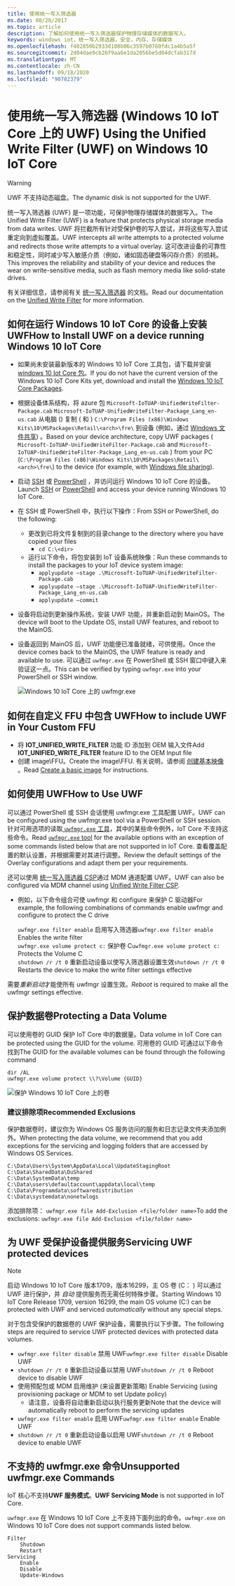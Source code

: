 ```yaml
---
title: 使用统一写入筛选器
ms.date: 08/28/2017
ms.topic: article
description: 了解如何使用统一写入筛选器保护物理存储媒体的数据写入。
keywords: windows iot，统一写入筛选器，安全，内存，存储媒体
ms.openlocfilehash: f402850b2933d108b06c3597b0760fdc1a4b5a5f
ms.sourcegitcommit: 2d04dae9cb26f9aa6e1da2056be5d04dcfab317d
ms.translationtype: MT
ms.contentlocale: zh-CN
ms.lasthandoff: 09/18/2020
ms.locfileid: "90782379"
---
```

# <a name="using-the-unified-write-filter-uwf-on-windows-10-iot-core"></a><span data-ttu-id="ad509-104">使用统一写入筛选器 (Windows 10 IoT Core 上的 UWF) </span><span class="sxs-lookup"><span data-stu-id="ad509-104">Using the Unified Write Filter (UWF) on Windows 10 IoT Core</span></span>

> [!WARNING]
> <span data-ttu-id="ad509-105">UWF 不支持动态磁盘。</span><span class="sxs-lookup"><span data-stu-id="ad509-105">The dynamic disk is not supported for the UWF.</span></span>

<span data-ttu-id="ad509-106">统一写入筛选器 (UWF) 是一项功能，可保护物理存储媒体的数据写入。</span><span class="sxs-lookup"><span data-stu-id="ad509-106">The Unified Write Filter (UWF) is a feature that protects physical storage media from data writes.</span></span> <span data-ttu-id="ad509-107">UWF 将拦截所有针对受保护卷的写入尝试，并将这些写入尝试重定向到虚拟覆盖。</span><span class="sxs-lookup"><span data-stu-id="ad509-107">UWF intercepts all write attempts to a protected volume and redirects those write attempts to a virtual overlay.</span></span> <span data-ttu-id="ad509-108">这可改进设备的可靠性和稳定性，同时减少写入敏感介质（例如，诸如固态硬盘等闪存介质）的损耗。</span><span class="sxs-lookup"><span data-stu-id="ad509-108">This improves the reliability and stability of your device and reduces the wear on write-sensitive media, such as flash memory media like solid-state drives.</span></span>

<span data-ttu-id="ad509-109">有关详细信息，请参阅有关 [统一写入筛选器](https://docs.microsoft.com/windows-hardware/customize/enterprise/unified-write-filter) 的文档。</span><span class="sxs-lookup"><span data-stu-id="ad509-109">Read our documentation on the [Unified Write Filter](https://docs.microsoft.com/windows-hardware/customize/enterprise/unified-write-filter) for more information.</span></span>

## <a name="how-to-install-uwf-on-a-device-running-windows-10-iot-core"></a><span data-ttu-id="ad509-110">如何在运行 Windows 10 IoT Core 的设备上安装 UWF</span><span class="sxs-lookup"><span data-stu-id="ad509-110">How to Install UWF on a device running Windows 10 IoT Core</span></span>

* <span data-ttu-id="ad509-111">如果尚未安装最新版本的 Windows 10 IoT Core 工具包，请下载并安装 [windows 10 Iot Core 包](https://www.microsoft.com/en-us/software-download/windows10iotcore)。</span><span class="sxs-lookup"><span data-stu-id="ad509-111">If you do not have the current version of the Windows 10 IoT Core Kits yet, download and install the [Windows 10 IoT Core Packages](https://www.microsoft.com/en-us/software-download/windows10iotcore).</span></span>
* <span data-ttu-id="ad509-112">根据设备体系结构，将 azure 包 `Microsoft-IoTUAP-UnifiedWriteFilter-Package.cab` `Microsoft-IoTUAP-UnifiedWriteFilter-Package_Lang_en-us.cab` 从电脑 () 复制 ( 和 ) `C:\Program Files (x86)\Windows Kits\10\MSPackages\Retail\<arch>\fre\` 到设备 (例如，通过 [Windows 文件共享](../manage-your-device/WindowsFileSharing.md)) 。</span><span class="sxs-lookup"><span data-stu-id="ad509-112">Based on your device architecture, copy UWF packages ( `Microsoft-IoTUAP-UnifiedWriteFilter-Package.cab` and `Microsoft-IoTUAP-UnifiedWriteFilter-Package_Lang_en-us.cab` ) from your PC (`C:\Program Files (x86)\Windows Kits\10\MSPackages\Retail\<arch>\fre\`) to the device (for example, with [Windows file sharing](../manage-your-device/WindowsFileSharing.md)).</span></span>
* <span data-ttu-id="ad509-113">启动 [SSH](../connect-your-device/SSH.md) 或 [PowerShell](../connect-your-device/PowerShell.md) ，并访问运行 Windows 10 IoT Core 的设备。</span><span class="sxs-lookup"><span data-stu-id="ad509-113">Launch [SSH](../connect-your-device/SSH.md) or [PowerShell](../connect-your-device/PowerShell.md) and access your device running Windows 10 IoT Core.</span></span>
* <span data-ttu-id="ad509-114">在 SSH 或 PowerShell 中，执行以下操作：</span><span class="sxs-lookup"><span data-stu-id="ad509-114">From SSH or PowerShell, do the following:</span></span>
  * <span data-ttu-id="ad509-115">更改到已将文件复制到的目录</span><span class="sxs-lookup"><span data-stu-id="ad509-115">change to the directory where you have copied your files</span></span>
    * `cd C:\<dir>`
  * <span data-ttu-id="ad509-116">运行以下命令，将包安装到 IoT 设备系统映像：</span><span class="sxs-lookup"><span data-stu-id="ad509-116">Run these commands to install the packages to your IoT device system image:</span></span>
    * `applyupdate –stage .\Microsoft-IoTUAP-UnifiedWriteFilter-Package.cab`
    * `applyupdate –stage .\Microsoft-IoTUAP-UnifiedWriteFilter-Package_Lang_en-us.cab`
    * `applyupdate –commit`
* <span data-ttu-id="ad509-117">设备将启动到更新操作系统，安装 UWF 功能，并重新启动到 MainOS。</span><span class="sxs-lookup"><span data-stu-id="ad509-117">The device will boot to the Update OS, install UWF features, and reboot to the MainOS.</span></span>
* <span data-ttu-id="ad509-118">设备返回到 MainOS 后，UWF 功能便已准备就绪，可供使用。</span><span class="sxs-lookup"><span data-stu-id="ad509-118">Once the device comes back to the MainOS, the UWF feature is ready and available to use.</span></span> <span data-ttu-id="ad509-119">可以通过 ```uwfmgr.exe``` 在 PowerShell 或 SSH 窗口中键入来验证这一点。</span><span class="sxs-lookup"><span data-stu-id="ad509-119">This can be verified by typing ```uwfmgr.exe``` into your PowerShell or SSH window.</span></span>

  ![Windows 10 IoT Core 上的 uwfmgr.exe](../media/UnifiedWriteFilter/uwfmgr.png)


## <a name="how-to-include-uwf-in-your-custom-ffu"></a><span data-ttu-id="ad509-121">如何在自定义 FFU 中包含 UWF</span><span class="sxs-lookup"><span data-stu-id="ad509-121">How to include UWF in Your Custom FFU</span></span> 

* <span data-ttu-id="ad509-122">将 **IOT_UNIFIED_WRITE_FILTER** 功能 ID 添加到 OEM 输入文件</span><span class="sxs-lookup"><span data-stu-id="ad509-122">Add **IOT_UNIFIED_WRITE_FILTER** feature ID to the OEM Input file</span></span> 
* <span data-ttu-id="ad509-123">创建 image\FFU。</span><span class="sxs-lookup"><span data-stu-id="ad509-123">Create the image\FFU.</span></span> <span data-ttu-id="ad509-124">有关说明，请参阅 [创建基本映像](https://docs.microsoft.com/windows-hardware/manufacture/iot/create-a-basic-image) 。</span><span class="sxs-lookup"><span data-stu-id="ad509-124">Read [Create a basic image](https://docs.microsoft.com/windows-hardware/manufacture/iot/create-a-basic-image) for instructions.</span></span>


## <a name="how-to-use-uwf"></a><span data-ttu-id="ad509-125">如何使用 UWF</span><span class="sxs-lookup"><span data-stu-id="ad509-125">How to Use UWF</span></span>

<span data-ttu-id="ad509-126">可以通过 PowerShell 或 SSH 会话使用 uwfmgr.exe 工具配置 UWF。</span><span class="sxs-lookup"><span data-stu-id="ad509-126">UWF can be configured using the uwfmgr.exe tool via a PowerShell or SSH session.</span></span>
<span data-ttu-id="ad509-127">针对可用选项的读取[ `uwfmgr.exe` 工具](https://docs.microsoft.com/windows-hardware/customize/enterprise/uwfmgrexe)，其中的某些命令例外，IoT Core 不支持这些命令。</span><span class="sxs-lookup"><span data-stu-id="ad509-127">Read [`uwfmgr.exe` tool](https://docs.microsoft.com/windows-hardware/customize/enterprise/uwfmgrexe) for the available options with an exception of some commands listed below that are not supported in IoT Core.</span></span>
<span data-ttu-id="ad509-128">查看覆盖配置的默认设置，并根据需要对其进行调整。</span><span class="sxs-lookup"><span data-stu-id="ad509-128">Review the default settings of the Overlay configurations and adapt them per your requirements.</span></span>

<span data-ttu-id="ad509-129">还可以使用 [统一写入筛选器 CSP](https://docs.microsoft.com/windows/client-management/mdm/unifiedwritefilter-csp)通过 MDM 通道配置 UWF。</span><span class="sxs-lookup"><span data-stu-id="ad509-129">UWF can also be configured via MDM channel using [Unified Write Filter CSP](https://docs.microsoft.com/windows/client-management/mdm/unifiedwritefilter-csp).</span></span>


* <span data-ttu-id="ad509-130">例如，以下命令组合可使 uwfmgr 和 configure 来保护 C 驱动器</span><span class="sxs-lookup"><span data-stu-id="ad509-130">For example, the following combinations of commands enable uwfmgr and configure to protect the C drive</span></span>

  <span data-ttu-id="ad509-131">`uwfmgr.exe filter enable`      启用写入筛选器</span><span class="sxs-lookup"><span data-stu-id="ad509-131">`uwfmgr.exe filter enable`      Enables the write filter</span></span>
  <br>
  <span data-ttu-id="ad509-132">`uwfmgr.exe volume protect c:`  保护卷 C</span><span class="sxs-lookup"><span data-stu-id="ad509-132">`uwfmgr.exe volume protect c:`  Protects the Volume C</span></span>
  <br>
  <span data-ttu-id="ad509-133">`shutdown /r /t 0`              重新启动设备以使写入筛选器设置生效</span><span class="sxs-lookup"><span data-stu-id="ad509-133">`shutdown /r /t 0`              Restarts the device to make the write filter settings effective</span></span>

<span data-ttu-id="ad509-134">需要*重新启动*才能使所有 uwfmgr 设置生效。</span><span class="sxs-lookup"><span data-stu-id="ad509-134">*Reboot* is required to make all the uwfmgr settings effective.</span></span> 


## <a name="protecting-a-data-volume"></a><span data-ttu-id="ad509-135">保护数据卷</span><span class="sxs-lookup"><span data-stu-id="ad509-135">Protecting a Data Volume</span></span>

<span data-ttu-id="ad509-136">可以使用卷的 GUID 保护 IoT Core 中的数据量。</span><span class="sxs-lookup"><span data-stu-id="ad509-136">Data volume in IoT Core can be protected using the GUID for the volume.</span></span> <span data-ttu-id="ad509-137">可用卷的 GUID 可通过以下命令找到</span><span class="sxs-lookup"><span data-stu-id="ad509-137">The GUID for the available volumes can be found through the following command</span></span>

  `dir /AL`
  <br>
  `uwfmgr.exe volume protect \\?\Volume {GUID}`


  ![保护 Windows 10 IoT Core 上的卷](../media/UnifiedWriteFilter/uwfmgr_protect.png)

### <a name="recommended-exclusions"></a><span data-ttu-id="ad509-139">建议排除项</span><span class="sxs-lookup"><span data-stu-id="ad509-139">Recommended Exclusions</span></span>
<span data-ttu-id="ad509-140">保护数据卷时，建议你为 Windows OS 服务访问的服务和日志记录文件夹添加例外。</span><span class="sxs-lookup"><span data-stu-id="ad509-140">When protecting the data volume, we recommend that you add exceptions for the servicing and logging folders that are accessed by Windows OS Services.</span></span>

```
C:\Data\Users\System\AppData\Local\UpdateStagingRoot
C:\Data\SharedData\DuShared
C:\Data\SystemData\temp
C:\Data\users\defaultaccount\appdata\local\temp
C:\Data\Programdata\softwaredistribution
C:\Data\systemdata\nonetwlogs
```

<span data-ttu-id="ad509-141">添加排除项： `uwfmgr.exe file Add-Exclusion <file/folder name>`</span><span class="sxs-lookup"><span data-stu-id="ad509-141">To add the exclusions: `uwfmgr.exe file Add-Exclusion <file/folder name>`</span></span>



## <a name="servicing-uwf-protected-devices"></a><span data-ttu-id="ad509-142">为 UWF 受保护设备提供服务</span><span class="sxs-lookup"><span data-stu-id="ad509-142">Servicing UWF protected devices</span></span>

> [!Note]
> <span data-ttu-id="ad509-143">启动 Windows 10 IoT Core 版本1709，版本16299，主 OS 卷 (C： \) 可以通过 UWF 进行保护，并 *自动* 提供服务而无需任何特殊步骤。</span><span class="sxs-lookup"><span data-stu-id="ad509-143">Starting Windows 10 IoT Core Release 1709, version 16299, the main OS volume (C:\) can be protected with UWF and serviced *automatically* without any special steps.</span></span>

<span data-ttu-id="ad509-144">对于包含受保护的数据卷的 UWF 保护设备，需要执行以下步骤。</span><span class="sxs-lookup"><span data-stu-id="ad509-144">The following steps are required to service UWF protected devices with protected data volumes.</span></span>

* <span data-ttu-id="ad509-145">`uwfmgr.exe filter disable` 禁用 UWF</span><span class="sxs-lookup"><span data-stu-id="ad509-145">`uwfmgr.exe filter disable` Disable UWF</span></span>
* <span data-ttu-id="ad509-146">`shutdown /r /t 0` 重新启动设备以禁用 UWF</span><span class="sxs-lookup"><span data-stu-id="ad509-146">`shutdown /r /t 0` Reboot device to disable UWF</span></span>
* <span data-ttu-id="ad509-147">使用预配包或 MDM 启用维护 (来设置更新策略) </span><span class="sxs-lookup"><span data-stu-id="ad509-147">Enable Servicing (using provisioning package or MDM to set Update policy)</span></span>
   * <span data-ttu-id="ad509-148">请注意，设备将自动重新启动以执行服务更新</span><span class="sxs-lookup"><span data-stu-id="ad509-148">Note that the device will automatically reboot to perform the servicing updates</span></span>
* <span data-ttu-id="ad509-149">`uwfmgr.exe filter enable` 启用 UWF</span><span class="sxs-lookup"><span data-stu-id="ad509-149">`uwfmgr.exe filter enable` Enable UWF</span></span>
* <span data-ttu-id="ad509-150">`shutdown /r /t 0` 重新启动设备以启用 UWF</span><span class="sxs-lookup"><span data-stu-id="ad509-150">`shutdown /r /t 0` Reboot device to enable UWF</span></span>

## <a name="unsupported-uwfmgrexe-commands"></a><span data-ttu-id="ad509-151">不支持的 uwfmgr.exe 命令</span><span class="sxs-lookup"><span data-stu-id="ad509-151">Unsupported uwfmgr.exe Commands</span></span>

<span data-ttu-id="ad509-152">IoT 核心不支持**UWF 服务模式**。</span><span class="sxs-lookup"><span data-stu-id="ad509-152">**UWF Servicing Mode** is not supported in IoT Core.</span></span>

<span data-ttu-id="ad509-153">`uwfmgr.exe` 在 Windows 10 IoT Core 上不支持下面列出的命令。</span><span class="sxs-lookup"><span data-stu-id="ad509-153">`uwfmgr.exe` on Windows 10 IoT Core does not support commands listed below.</span></span>

```
Filter 
    Shutdown 
    Restart 
Servicing 
    Enable 
    Disable 
    Update-Windows
```
